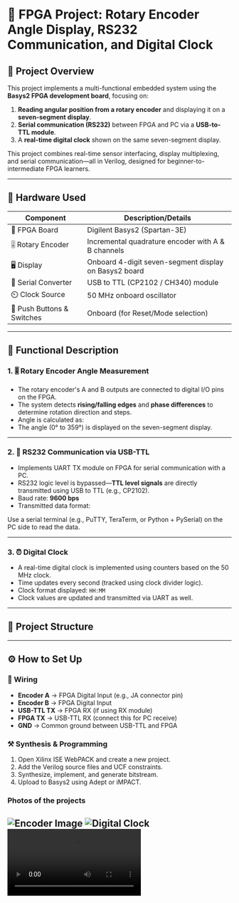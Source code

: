 # 🔁 FPGA Project: Rotary Encoder Angle Display, RS232 Communication, and Digital Clock

## 📘 Project Overview

This project implements a multi-functional embedded system using the **Basys2 FPGA development board**, focusing on:

1. **Reading angular position from a rotary encoder** and displaying it on a **seven-segment display**.
2. **Serial communication (RS232)** between FPGA and PC via a **USB-to-TTL module**.
3. A **real-time digital clock** shown on the same seven-segment display.

This project combines real-time sensor interfacing, display multiplexing, and serial communication—all in Verilog, designed for beginner-to-intermediate FPGA learners.

---

## 🧰 Hardware Used

| Component                  | Description/Details                                   |
|---------------------------|--------------------------------------------------------|
| 🧠 FPGA Board             | Digilent Basys2 (Spartan-3E)                          |
| 🎚️ Rotary Encoder         | Incremental quadrature encoder with A & B channels    |
| 🖥️ Display                | Onboard 4-digit seven-segment display on Basys2 board |
| 🔌 Serial Converter       | USB to TTL (CP2102 / CH340) module                    |
| ⏲️ Clock Source           | 50 MHz onboard oscillator                             |
| 🔘 Push Buttons & Switches | Onboard (for Reset/Mode selection)                   |

---

## 🧠 Functional Description

### 1. 🎚️ Rotary Encoder Angle Measurement
- The rotary encoder's A and B outputs are connected to digital I/O pins on the FPGA.
- The system detects **rising/falling edges** and **phase differences** to determine rotation direction and steps.
- Angle is calculated as:
- The angle (0° to 359°) is displayed on the seven-segment display.

---

### 2. 🔄 RS232 Communication via USB-TTL
- Implements UART TX module on FPGA for serial communication with a PC.
- RS232 logic level is bypassed—**TTL level signals** are directly transmitted using USB to TTL (e.g., CP2102).
- Baud rate: **9600 bps**
- Transmitted data format:

Use a serial terminal (e.g., PuTTY, TeraTerm, or Python + PySerial) on the PC side to read the data.

---

### 3. ⏰ Digital Clock
- A real-time digital clock is implemented using counters based on the 50 MHz clock.
- Time updates every second (tracked using clock divider logic).
- Clock format displayed: `HH:MM`
- Clock values are updated and transmitted via UART as well.

---

## 📂 Project Structure


---

## ⚙️ How to Set Up

### 🔌 Wiring
- **Encoder A** → FPGA Digital Input (e.g., JA connector pin)
- **Encoder B** → FPGA Digital Input
- **USB-TTL TX** → FPGA RX (if using RX module)
- **FPGA TX** → USB-TTL RX (connect this for PC receive)
- **GND** → Common ground between USB-TTL and FPGA

### ⚒️ Synthesis & Programming
1. Open Xilinx ISE WebPACK and create a new project.
2. Add the Verilog source files and UCF constraints.
3. Synthesize, implement, and generate bitstream.
4. Upload to Basys2 using Adept or iMPACT.

### Photos of the projects 
![Encoder Image](/topview.jpg)
![Digital Clock](/topview.jpg)
![Encoder Working video](/topview.mp4)
---



